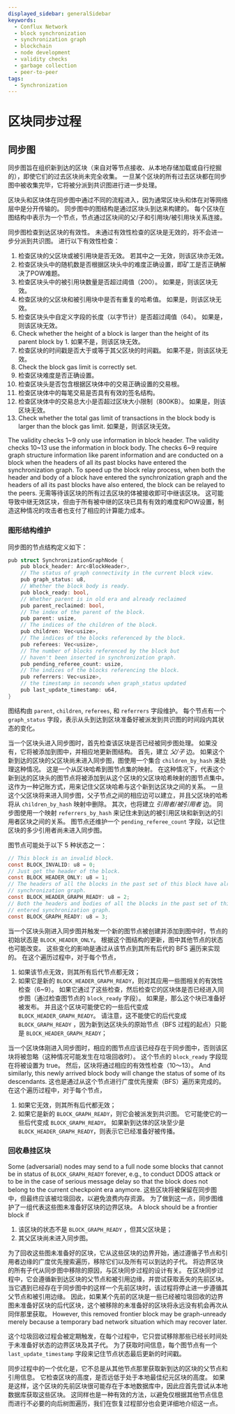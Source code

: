 ```yaml
---
displayed_sidebar: generalSidebar
keywords:
  - Conflux Network
  - block synchronization
  - synchronization graph
  - blockchain
  - node development
  - validity checks
  - garbage collection
  - peer-to-peer
tags:
  - Synchronization
---
```


# 区块同步过程

## 同步图

同步图旨在组织新到达的区块（来自对等节点接收、从本地存储加载或自行挖掘的），即使它们的过去区块尚未完全收集。 一旦某个区块的所有过去区块都在同步图中被收集完毕，它将被分派到共识图进行进一步处理。

区块头和区块体在同步图中通过不同的流程进入，因为通常区块头和体在对等网络层中是分开传输的。 同步图中的图结构是通过区块头到达来构建的。 每个区块在图结构中表示为一个节点，节点通过区块间的父/子和引用块/被引用块关系连接。

同步图检查到达区块的有效性。 未通过有效性检查的区块是无效的，将不会进一步分派到共识图。 进行以下有效性检查：

1. 检查区块的父区块或被引用块是否无效。 若其中之一无效，则该区块亦无效。
2. 检查区块头中的随机数是否根据区块头中的难度正确设置，即矿工是否正确解决了POW难题。
3. 检查区块头中的被引用块数量是否超过阈值（200）。 如果是，则该区块无效。
4. 检查区块的父区块和被引用块中是否有重复的哈希值。 如果是，则该区块无效。
5. 检查区块头中自定义字段的长度（以字节计）是否超过阈值（64）。 如果是，则该区块无效。
6. Check whether the height of a block is larger than the height of its parent block by 1. 如果不是，则该区块无效。
7. 检查区块的时间戳是否大于或等于其父区块的时间戳。 如果不是，则该区块无效。
8. Check the block gas limit is correctly set.
9. 检查区块难度是否正确设置。
10. 检查区块头是否包含根据区块体中的交易正确设置的交易根。
11. 检查区块体中的每笔交易是否具有有效的签名结构。
12. 检查区块体中的交易总大小是否超过区块大小限制（800KB）。 如果是，则该区块无效。
13. Check whether the total gas limit of transactions in the block body is larger than the block gas limit. 如果是，则该区块无效。

The validity checks 1~9 only use information in block header. The validity checks 10~13 use the information in block body. The checks 6~9 require graph structure information like parent information and are conducted on a block when the headers of all its past blocks have entered the synchronization graph. To speed up the block relay process, when both the header and body of a block have entered the synchronization graph and the headers of all its past blocks have also entered, the block can be relayed to the peers. 无需等待该区块的所有过去区块的体被接收即可中继该区块。 这可能导致中继无效区块，但由于所有被中继的区块已具有有效的难度和POW设置，制造这种情况的攻击者也支付了相应的计算能力成本。

### 图形结构维护

同步图的节点结构定义如下：

```c
pub struct SynchronizationGraphNode {
    pub block_header: Arc<BlockHeader>,
    // The status of graph connectivity in the current block view.
    pub graph_status: u8,
    // Whether the block body is ready.
    pub block_ready: bool,
    // Whether parent is in old era and already reclaimed
    pub parent_reclaimed: bool,
    // The index of the parent of the block.
    pub parent: usize,
    // The indices of the children of the block.
    pub children: Vec<usize>,
    // The indices of the blocks referenced by the block.
    pub referees: Vec<usize>,
    // The number of blocks referenced by the block but
    // haven't been inserted in synchronization graph.
    pub pending_referee_count: usize,
    // The indices of the blocks referencing the block.
    pub referrers: Vec<usize>,
    // the timestamp in seconds when graph_status updated
    pub last_update_timestamp: u64,
}

```

图结构由 `parent`, `children`, `referees`, 和 `referrers` 字段维护。 每个节点有一个 `graph_status` 字段，表示从头到达到区块准备好被派发到共识图的时间段内其状态的变化。

当一个区块头进入同步图时，首先检查该区块是否已经被同步图处理。
如果没有，它将被添加到图中，并相应地更新图结构。
首先，建立 _父/子_ 边。
如果这个新到达的区块的父区块尚未进入同步图，图使用一个集合 `children_by_hash` 来处理这种情况。
这是一个从区块哈希到图节点集的映射。
在这种情况下，代表这个新到达的区块头的图节点将被添加到从这个区块的父区块哈希映射的图节点集中。
这作为一种记账方式，用来记住父区块哈希与这个新到达区块之间的关系。
一旦这个父区块将来进入同步图，父子节点之间的相应边可以建立，并且父区块的哈希将从 `children_by_hash` 映射中删除。
其次，也将建立 _引用者/被引用者_ 边。
同步图使用一个映射 `referrers_by_hash` 来记住未到达的被引用区块和新到达的引用者区块之间的关系。
图节点还维护一个 `pending_referee_count` 字段，以记住区块的多少引用者尚未进入同步图。

图节点可能处于以下 5 种状态之一：

```c
// This block is an invalid block.
const BLOCK_INVALID: u8 = 0;
// Just get the header of the block.
const BLOCK_HEADER_ONLY: u8 = 1;
// The headers of all the blocks in the past set of this block have already entered
// synchronization graph. 
const BLOCK_HEADER_GRAPH_READY: u8 = 2;
// Both the headers and bodies of all the blocks in the past set of this block have
// entered synchronization graph.
const BLOCK_GRAPH_READY: u8 = 3;
```

当一个区块头刚进入同步图并触发一个新的图节点被创建并添加到图中时，节点的初始状态是 `BLOCK_HEADER_ONLY`。
根据这个图结构的更新，图中其他节点的状态也可能改变。
这些变化的影响是通过从该节点到其所有后代的 BFS 遍历来实现的。
在这个遍历过程中，对于每个节点，

1. 如果该节点无效，则其所有后代节点都无效；
2. 如果它是新的 `BLOCK_HEADER_GRAPH_READY`，则对其应用一些图相关的有效性检查（6~9）。
  如果它通过了这些检查，然后检查它的区块体是否已经进入同步图（通过检查图节点的 `block_ready` 字段）。
  如果是，那么这个块已准备好被发布。 并且这个区块可能使它的一些后代变成 `BLOCK_HEADER_GRAPH_READY`。
  请注意，这不能使它的后代变成 `BLOCK_GRAPH_READY` ，因为新到达区块头的原始节点（BFS 过程的起点）只能是 `BLOCK_HEADER_GRAPH_READY`；

当一个区块体刚进入同步图时，相应的图节点应该已经存在于同步图中，否则该区块将被忽略（这种情况可能发生在垃圾回收时）。
这个节点的 `block_ready` 字段现在将被设置为 true。
然后，区块将通过相应的有效性检查（10～13）。
And similarly, this newly arrived block body will change the status of some of its descendants.
这也是通过从这个节点进行广度优先搜索（BFS）遍历来完成的。
在这个遍历过程中，对于每个节点，

1. 如果它无效，则其所有后代都无效；
2. 如果它是新的 `BLOCK_GRAPH_READY`，则它会被派发到共识图。
  它可能使它的一些后代变成 `BLOCK_GRAPH_READY`。
  如果新到达体的区块至少是 `BLOCK_HEADER_GRAPH_READY`，则表示它已经准备好被传播。

### 回收悬挂区块

Some (adversarial) nodes may send to a full node some blocks that cannot be in status of `BLOCK_GRAPH_READY` forever, e.g., to conduct DDOS attack or to be in the case of serious message delay so that the block does not belong to the current checkpoint era anymore.
这些区块将被保留在同步图中，但最终应该被垃圾回收，以避免浪费内存资源。
为了做到这一点，同步图维护了一组代表这些图未准备好区块的边界区块。
A block should be a frontier block if

1. 该区块的状态不是 `BLOCK_GRAPH_READY` ，但其父区块是；
2. 其父区块尚未进入同步图。

为了回收这些图未准备好的区块，它从这些区块的边界开始，通过遵循子节点和引用者边缘的广度优先搜索遍历，移除它们以及所有可以到达的子代。
将边界区块的所有子代从同步图中移除的原因，与区块同步过程的设计有关。
在区块同步过程中，它会遵循新到达区块的父节点和被引用边缘，并尝试获取丢失的先前区块。
当它遇到已经存在于同步图中的这样一个先前区块时，该过程将停止进一步遵循其父节点和被引用边缘。
因此，如果某个先前的区块是一些已经被垃圾回收的边界图未准备好区块的后代区块，这个被移除的未准备好的区块将永远没有机会再次从同伴那里获取。
However, this removed frontier block may be graph-unready merely because a temporary bad network situation which may recover later.

这个垃圾回收过程会被定期触发，在每个过程中，它只尝试移除那些已经长时间处于未准备好状态的边界区块及其子代。
为了获取时间信息，每个图节点有一个 `last_update_timestamp` 字段来记住节点状态最后更新的时间戳。

同步过程中的一个优化是，它不总是从其他节点那里获取新到达的区块的父节点和引用信息。
它检查区块的高度，是否远低于处于本地最佳纪元区块的高度。
如果是这样，这个区块的先前区块很可能存在于本地数据库中，因此应首先尝试从本地数据库获取这些区块。
这同样也是一种有效的方法，以避免仅根据其他节点信息而进行不必要的向后树图遍历，我们在恢复过程部分也会更详细地介绍这一点。
